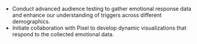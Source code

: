 - Conduct advanced audience testing to gather emotional response data and enhance our understanding of triggers across different demographics.
- Initiate collaboration with Pixel to develop dynamic visualizations that respond to the collected emotional data.